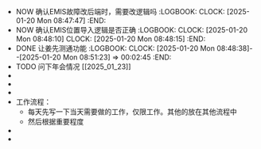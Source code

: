 - NOW 确认EMIS故障改后端时，需要改逻辑吗
  :LOGBOOK:
  CLOCK: [2025-01-20 Mon 08:47:47]
  :END:
- NOW 确认EMIS位置导入逻辑是否正确
  :LOGBOOK:
  CLOCK: [2025-01-20 Mon 08:48:10]
  CLOCK: [2025-01-20 Mon 08:48:15]
  :END:
- DONE 让姜先测通功能
  :LOGBOOK:
  CLOCK: [2025-01-20 Mon 08:48:38]--[2025-01-20 Mon 08:51:23] =>  00:02:45
  :END:
- TODO 问下年会情况 [[2025_01_23]]
-
-
-
- 工作流程：
	- 每天先写一下当天需要做的工作，仅限工作。其他的放在其他流程中
	- 然后根据重要程度
-
-